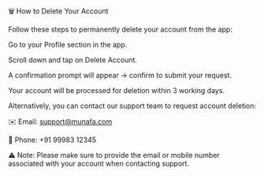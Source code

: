 🗑️ How to Delete Your Account

Follow these steps to permanently delete your account from the app:

Go to your Profile section in the app.

Scroll down and tap on Delete Account.

A confirmation prompt will appear → confirm to submit your request.

Your account will be processed for deletion within 3 working days.

Alternatively, you can contact our support team to request account deletion:

✉️ Email: support@munafa.com

📱 Phone: +91 99983 12345

⚠️ Note: Please make sure to provide the email or mobile number associated with your account when contacting support.
